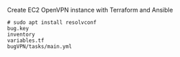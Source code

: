 Create EC2 OpenVPN instance with Terraform and Ansible

```
# sudo apt install resolvconf
bug.key
inventory
variables.tf
bugVPN/tasks/main.yml
```
